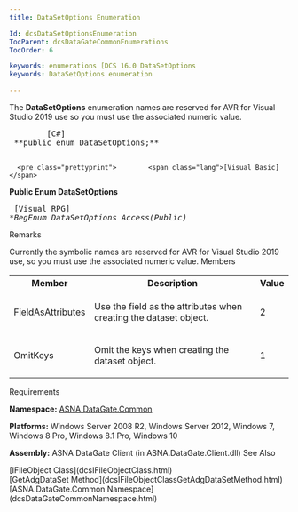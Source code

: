 ```yaml
---
title: DataSetOptions Enumeration

Id: dcsDataSetOptionsEnumeration
TocParent: dcsDataGateCommonEnumerations
TocOrder: 6

keywords: enumerations [DCS 16.0 DataSetOptions
keywords: DataSetOptions enumeration

---
```


The <span> **DataSetOptions** </span> enumeration names are reserved for AVR for Visual Studio 2019 use so you must use the associated numeric value. 
<pre class="prettyprint">        <span class="lang">[C#]</span>
 **public enum DataSetOptions;** 
      </pre>
      <pre class="prettyprint">        <span class="lang">[Visual Basic] </span>
 **Public Enum DataSetOptions** 
      </pre>
      <pre class="prettyprint">
        <span class="lang">[Visual RPG]</span>
 **BegEnum DataSetOptions Access(*Public)** 
      </pre>

Remarks

Currently the symbolic names are reserved for AVR for Visual Studio 2019 use, so you must use the associated numeric value.
Members

<table class="dtTABLE" id="Table3" cellspacing="0">
          <colgroup span="1">
            <col align="middles" span="1" width="12%" style="FONT-WEIGHT: bold" />
            <col span="1" width="60%" />
            <col align="middles" span="1" width="8%" />
          </colgroup>
          <tr>
            <th colspan="1" rowspan="1">
							Member</th>
            <th colspan="1" rowspan="1">
							Description</th>
            <th colspan="1" rowspan="1">
							Value</th>
          </tr>
          <tr>
            <td colspan="1" rowspan="1">

FieldAsAttributes
</td>
            <td colspan="1" rowspan="1">

Use the field as the attributes when creating the dataset object.
</td>
            <td colspan="1" rowspan="1">

2
</td>
          </tr>
          <tr>
            <td colspan="1" rowspan="1">

OmitKeys
</td>
            <td colspan="1" rowspan="1">

Omit the keys when creating the dataset object.
</td>
            <td colspan="1" rowspan="1">

1
</td>
          </tr>
</table>

Requirements

**Namespace:** [ASNA.DataGate.Common](dcsDataGateCommonNamespace.html) 

**Platforms:** Windows Server 2008 R2, Windows Server 2012, Windows 7, Windows 8 Pro, Windows 8.1 Pro, Windows 10

**Assembly:** ASNA DataGate Client (in ASNA.DataGate.Client.dll)
See Also

<dl />
      [IFileObject Class](dcsIFileObjectClass.html)
      <br />
      [GetAdgDataSet Method](dcsIFileObjectClassGetAdgDataSetMethod.html)
      <br />
      [ASNA.DataGate.Common Namespace](dcsDataGateCommonNamespace.html)

